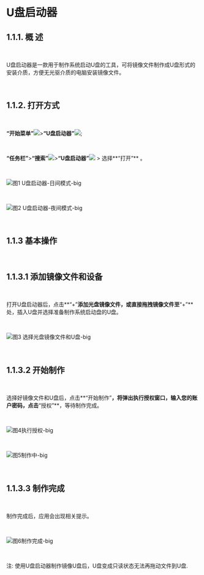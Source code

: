 # U盘启动器
## 1.1.1. 概  述

<br>

   U盘启动器是一款用于制作系统启动U盘的工具，可将镜像文件制作成U盘形式的安装介质，方便无光驱介质的电脑安装镜像文件。

<br>

## 1.1.2. 打开方式

<br>

  **“开始菜单”**![](image/7.png)>**“U盘启动器”**![](image/8.png);

<br>

   **“任务栏”**>**“搜索”**![](image/9.png)>**“U盘启动器”**![](image/8.png) > 选择**“打开”** 。

<br>

 ![图1 U盘启动器-日间模式-big](image/1.png)

<br>

 ![图2 U盘启动器-夜间模式-big](image/2.png)

<br>

## 1.1.3 基本操作

<br>

## 1.1.3.1 添加镜像文件和设备

<br>

  打开U盘启动器后，点击**“+”**添加光盘镜像文件，或直接拖拽镜像文件至**“+”**处，插入U盘并选择准备制作系统启动盘的U盘。

<br>

![图3 选择光盘镜像文件和U盘-big](image/3.png)

<br>

## 1.1.3.2 开始制作

<br>

   选择好镜像文件和U盘后，点击**“开始制作”**，将弹出执行授权窗口，输入您的账户密码，点击**“授权”**，等待制作完成。

<br>

![图4执行授权-big](image/4.png)

<br>

 ![图5制作中-big](image/5.png)

<br>

##  1.1.3.3 制作完成

<br>

   制作完成后，应用会出现相关提示。

<br>

![图6制作完成-big](image/6.png)

<br>

  注: 使用U盘启动器制作镜像U盘后，U盘变成只读状态无法再拖动文件到U盘.
